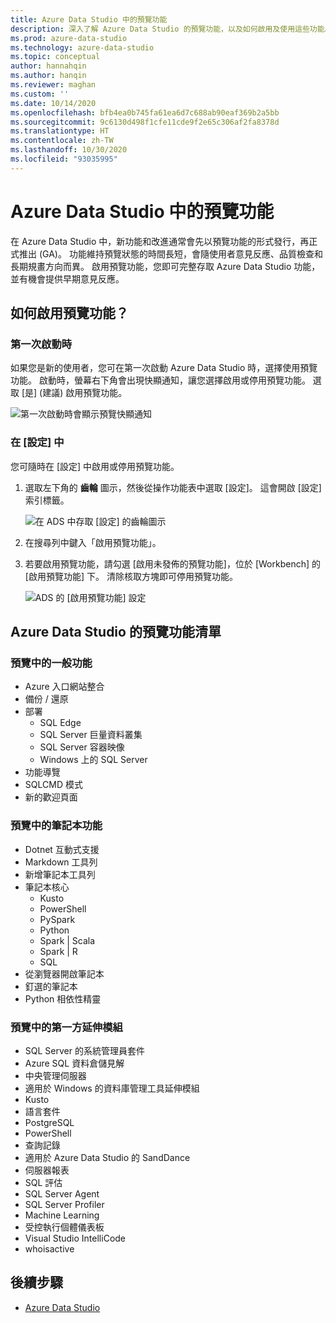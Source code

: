```yaml
---
title: Azure Data Studio 中的預覽功能
description: 深入了解 Azure Data Studio 的預覽功能，以及如何啟用及使用這些功能。
ms.prod: azure-data-studio
ms.technology: azure-data-studio
ms.topic: conceptual
author: hannahqin
ms.author: hanqin
ms.reviewer: maghan
ms.custom: ''
ms.date: 10/14/2020
ms.openlocfilehash: bfb4ea0b745fa61ea6d7c688ab90eaf369b2a5bb
ms.sourcegitcommit: 9c6130d498f1cfe11cde9f2e65c306af2fa8378d
ms.translationtype: HT
ms.contentlocale: zh-TW
ms.lasthandoff: 10/30/2020
ms.locfileid: "93035995"
---
```

# <a name="preview-features-in-azure-data-studio"></a>Azure Data Studio 中的預覽功能

在 Azure Data Studio 中，新功能和改進通常會先以預覽功能的形式發行，再正式推出 (GA)。 功能維持預覽狀態的時間長短，會隨使用者意見反應、品質檢查和長期規畫方向而異。 啟用預覽功能，您即可完整存取 Azure Data Studio 功能，並有機會提供早期意見反應。

## <a name="how-do-i-enable-preview-features"></a>如何啟用預覽功能？

### <a name="on-first-launch"></a>第一次啟動時

如果您是新的使用者，您可在第一次啟動 Azure Data Studio 時，選擇使用預覽功能。 啟動時，螢幕右下角會出現快顯通知，讓您選擇啟用或停用預覽功能。 選取 [是] (建議) 啟用預覽功能。

![第一次啟動時會顯示預覽快顯通知](./media/getting-started/preview-toast-notification.png)

### <a name="in-settings"></a>在 [設定] 中

您可隨時在 [設定] 中啟用或停用預覽功能。

1. 選取左下角的 **齒輪** 圖示，然後從操作功能表中選取 [設定]。 這會開啟 [設定] 索引標籤。

   ![在 ADS 中存取 [設定] 的齒輪圖示](./media/settings/open-settings-menu.png)

2. 在搜尋列中鍵入「啟用預覽功能」。

3. 若要啟用預覽功能，請勾選 [啟用未發佈的預覽功能]，位於 [Workbench] 的 [啟用預覽功能] 下。 清除核取方塊即可停用預覽功能。

   ![ADS 的 [啟用預覽功能] 設定](./media/settings/preview-features-settings.png)

## <a name="list-of-preview-features-in-azure-data-studio"></a>Azure Data Studio 的預覽功能清單

### <a name="general-features-in-preview"></a>預覽中的一般功能

* Azure 入口網站整合
* 備份 / 還原
* 部署
    * SQL Edge
    * SQL Server 巨量資料叢集
    * SQL Server 容器映像
    * Windows 上的 SQL Server
* 功能導覽
*  SQLCMD 模式
* 新的歡迎頁面

### <a name="notebook-features-in-preview"></a>預覽中的筆記本功能

* Dotnet 互動式支援
* Markdown 工具列
*  新增筆記本工具列
* 筆記本核心
    * Kusto
    * PowerShell
    * PySpark
    * Python
    * Spark | Scala
    * Spark | R
    * SQL
* 從瀏覽器開啟筆記本
* 釘選的筆記本
* Python 相依性精靈

### <a name="first-party-extensions-in-preview"></a>預覽中的第一方延伸模組

* SQL Server 的系統管理員套件
* Azure SQL 資料倉儲見解
* 中央管理伺服器
* 適用於 Windows 的資料庫管理工具延伸模組
* Kusto
* 語言套件
* PostgreSQL
* PowerShell
* 查詢記錄
* 適用於 Azure Data Studio 的 SandDance
* 伺服器報表
* SQL 評估
* SQL Server Agent
* SQL Server Profiler
* Machine Learning
* 受控執行個體儀表板
* Visual Studio IntelliCode
* whoisactive

## <a name="next-steps"></a>後續步驟

* [Azure Data Studio](what-is-azure-data-studio.md)
